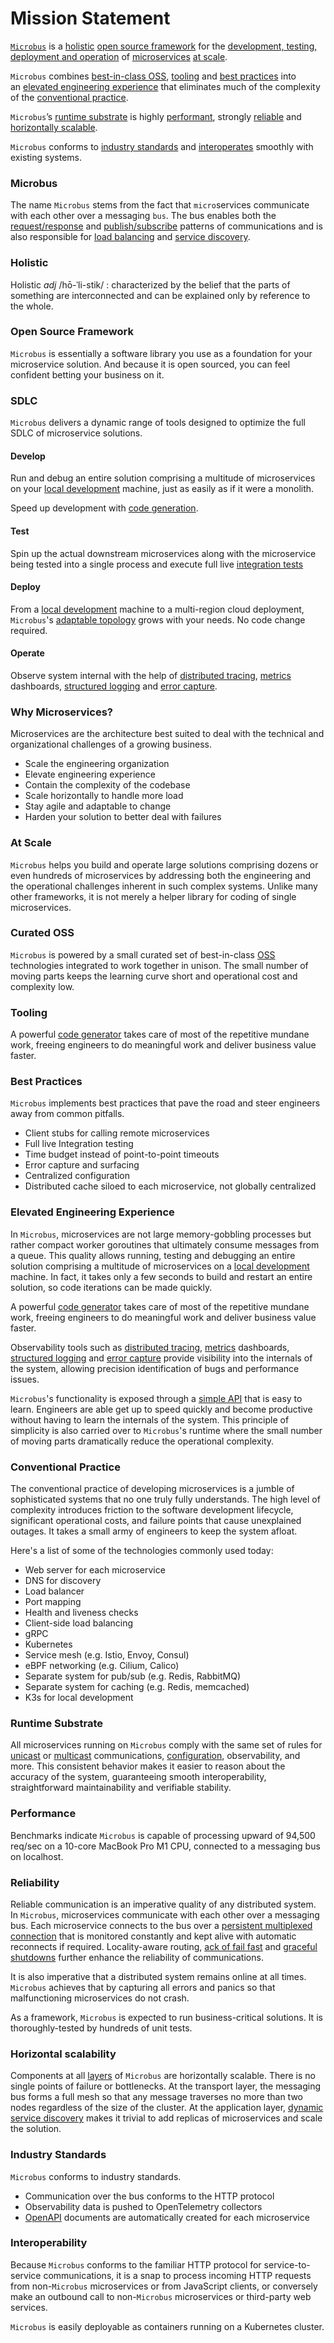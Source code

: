 # Mission Statement

[`Microbus`](#microbus) is a [holistic](#holistic) [open source framework](#open-source-framework) for the [development, testing, deployment and operation](#sdlc) of [microservices](#why-microservices) [at scale](#at-scale).

`Microbus` combines [best-in-class OSS](#curated-oss), [tooling](#tooling) and [best practices](#best-practices) into an [elevated engineering experience](#elevated-engineering-experience) that eliminates much of the complexity of the [conventional practice](#conventional-practice).

`Microbus`’s [runtime substrate](#runtime-substrate) is highly [performant](#performance), strongly [reliable](#reliability) and [horizontally scalable](#horizontal-scalability).

`Microbus` conforms to [industry standards](#industry-standards) and [interoperates](#interoperability) smoothly with existing systems.

### Microbus

The name `Microbus` stems from the fact that `micro`services communicate with each other over a messaging `bus`.
The bus enables both the [request/response](../blocks/unicast.md) and [publish/subscribe](../blocks/multicast.md) patterns of communications
and is also responsible for [load balancing](../blocks/lb.md) and [service discovery](../blocks/discovery.md).

### Holistic

Holistic _adj_ /hō-ˈli-stik/ : characterized by the belief that the parts of something are interconnected and can be explained only by reference to the whole.

### Open Source Framework

`Microbus` is essentially a software library you use as a foundation for your microservice solution.
And because it is open sourced, you can feel confident betting your business on it.

### SDLC

`Microbus` delivers a dynamic range of tools designed to optimize the full SDLC of microservice solutions.

#### Develop

Run and debug an entire solution comprising a multitude of microservices on your [local development](../tech/local-dev.md) machine, just as easily as if it were a monolith.

Speed up development with [code generation](../blocks/codegen.md).

#### Test
Spin up the actual downstream microservices along with the microservice being tested into a single process and execute full live [integration tests](../blocks/integration-testing.md)

#### Deploy
From a [local development](../tech/local-dev.md) machine to a multi-region cloud deployment, `Microbus`'s [adaptable topology](../blocks/topology.md) grows with your needs. No code change required.

#### Operate
Observe system internal with the help of [distributed tracing](../blocks/distrib-tracing.md), [metrics](./docs/blocks/metrics.md) dashboards, [structured logging](../blocks/logging.md) and [error capture](../blocks/error-capture.md).

### Why Microservices?

Microservices are the architecture best suited to deal with the technical and organizational challenges of a growing business.
* Scale the engineering organization
* Elevate engineering experience
* Contain the complexity of the codebase
* Scale horizontally to handle more load
* Stay agile and adaptable to change
* Harden your solution to better deal with failures

### At Scale

`Microbus` helps you build and operate large solutions comprising dozens or even hundreds of microservices by addressing both the engineering and the operational challenges inherent in such complex systems. Unlike many other frameworks, it is not merely a helper library for coding of single microservices.

### Curated OSS

`Microbus` is powered by a small curated set of best-in-class [OSS](../blocks/layers.md#oss) technologies integrated to work together in unison.
The small number of moving parts keeps the learning curve short and operational cost and complexity low.

### Tooling
 
A powerful [code generator](../blocks/codegen.md) takes care of most of the repetitive mundane work, freeing engineers to do meaningful work and deliver business value faster.

### Best Practices

`Microbus` implements best practices that pave the road and steer engineers away from common pitfalls.

* Client stubs for calling remote microservices
* Full live Integration testing
* Time budget instead of point-to-point timeouts
* Error capture and surfacing
* Centralized configuration
* Distributed cache siloed to each microservice, not globally centralized

### Elevated Engineering Experience

In `Microbus`, microservices are not large memory-gobbling processes but rather compact worker goroutines that ultimately consume messages from a queue.
This quality allows running, testing and debugging an entire solution comprising a multitude of microservices on a [local development](../tech/local-dev.md) machine.
In fact, it takes only a few seconds to build and restart an entire solution, so code iterations can be made quickly.

A powerful [code generator](../blocks/codegen.md) takes care of most of the repetitive mundane work, freeing engineers to do meaningful work and deliver business value faster.

Observability tools such as [distributed tracing](../blocks/distrib-tracing.md), [metrics](./docs/blocks/metrics.md) dashboards, [structured logging](../blocks/logging.md) and [error capture](../blocks/error-capture.md) provide visibility into the internals of the system, allowing precision identification of bugs and performance issues.

`Microbus`'s functionality is exposed through a [simple API](../tech/encapsulation.md) that is easy to learn. Engineers are able get up to speed quickly and become productive without having to learn the internals of the system. This principle of simplicity is also carried over to `Microbus`'s runtime where the small number of moving parts dramatically reduce the operational complexity.

### Conventional Practice

The conventional practice of developing microservices is a jumble of sophisticated systems that no one truly fully understands. The high level of complexity introduces friction to the software development lifecycle, significant operational costs, and failure points that cause unexplained outages. It takes a small army of engineers to keep the system afloat.

Here's a list of some of the technologies commonly used today:

* Web server for each microservice
* DNS for discovery
* Load balancer
* Port mapping
* Health and liveness checks
* Client-side load balancing
* gRPC
* Kubernetes
* Service mesh (e.g. Istio, Envoy, Consul)
* eBPF networking (e.g. Cilium, Calico)
* Separate system for pub/sub (e.g. Redis, RabbitMQ)
* Separate system for caching (e.g. Redis, memcached)
* K3s for local development

### Runtime Substrate

All microservices running on `Microbus` comply with the same set of rules for [unicast](../blocks/unicast.md) or [multicast](../blocks/multicast.md) communications, [configuration](../blocks/configuration.md), observability, and more. This consistent behavior makes it easier to reason about the accuracy of the system, guaranteeing smooth interoperability, straightforward maintainability and verifiable stability. 

### Performance

Benchmarks indicate `Microbus` is capable of processing upward of 94,500 req/sec on a 10-core MacBook Pro M1 CPU, connected to a messaging bus on localhost.

### Reliability

Reliable communication is an imperative quality of any distributed system. In `Microbus`, microservices communicate with each other over a messaging bus. Each microservice connects to the bus over a [persistent multiplexed connection](../blocks/multiplexed.md) that is monitored constantly and kept alive with automatic reconnects if required. Locality-aware routing, [ack of fail fast](../blocks/ack-or-fail.md) and [graceful shutdowns](../blocks/graceful-shutdown.md) further enhance the reliability of communications.

It is also imperative that a distributed system remains online at all times. `Microbus` achieves that by capturing all errors and panics so that malfunctioning microservices do not crash.

As a framework, `Microbus` is expected to run business-critical solutions. It is thoroughly-tested by hundreds of unit tests.

### Horizontal scalability

Components at all [layers](../blocks/layers.md) of `Microbus` are horizontally scalable. There is no single points of failure or bottlenecks. At the transport layer, the messaging bus forms a full mesh so that any message traverses no more than two nodes regardless of the size of the cluster. At the application layer, [dynamic service discovery](../blocks/discovery.md) makes it trivial to add replicas of microservices and scale the solution.

### Industry Standards

`Microbus` conforms to industry standards.

* Communication over the bus conforms to the HTTP protocol
* Observability data is pushed to OpenTelemetry collectors
* [OpenAPI](../blocks/openapi.md) documents are automatically created for each microservice

### Interoperability

Because `Microbus` conforms to the familiar HTTP protocol for service-to-service communications, it is a snap to process incoming HTTP requests from non-`Microbus` microservices or from JavaScript clients, or conversely make an outbound call to non-`Microbus` microservices or third-party web services.

`Microbus` is easily deployable as containers running on a Kubernetes cluster.
